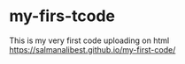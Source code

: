 # my-firs-tcode
This is my very first code uploading on html
https://salmanalibest.github.io/my-first-code/

